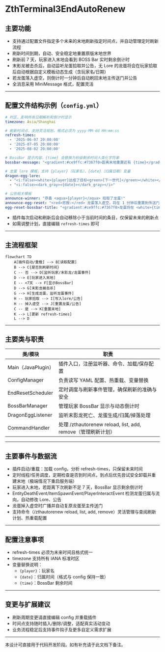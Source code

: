 # ZthTerminal3EndAutoRenew

## 主要功能

- 支持通过配置文件指定多个未来的末地刷新指定时间点，并自动管理定时刷新流程
- 刷新时间到期，自动、安全稳定地重置原版末地世界
- 刷新前 7 天，玩家进入末地会看到 BOSS Bar 实时剩余倒计时
- 末影龙被击杀后，自动监听龙蛋拾取并公告，无 Lore 的龙蛋将会在玩家拾取后自动根据自定义模板动态生成（含玩家名/日期）
- 若龙蛋落入虚空，则倒计时一分钟后自动刷回末地主传送门并公告
- 全消息采用 MiniMessage 格式，配置灵活

---

## 配置文件结构示例（`config.yml`）

```yaml
# 时区，影响所有日期解析和倒计时显示
timezone: Asia/Shanghai

# 刷新时间点，支持灵活规划，格式必须为 yyyy-MM-dd HH:mm:ss
refresh-times:
  - '2025-06-07 20:00:00'
  - '2025-07-05 20:00:00'
  - '2025-08-02 20:00:00'

# BossBar 提示内容，{time} 会替换为秒级剩余时间人类化字符串
bossbar-message: "<gradient:#ce9ffc:#7367f0>距离末地重置还有 {time}</gradient>"

# 龙蛋 lore 模板，支持 {player}（玩家名）、{date}（归属日期）变量
dragon-egg-lore:
  - "<i:false><white>{player}达成了目标<green>[下一世代]</green></white></i>"
  - "<i:false><dark_gray><{date}></dark_gray></i>"

# 公告相关模板
announce-winner: "恭喜 <aqua>{player}</aqua> 拾取了龙蛋!"
announce-egg-reset: "<red>悲报:</red> 龙蛋落入虚空，将在 1 分钟后重置到传送门上方!"
egg-reset-bossbar-title: "<gradient:#ce9ffc:#7367f0>龙蛋将在 <white>{time}</white> 秒后再次刷新</gradient>"
```

- 插件每次启动和刷新后会自动移除小于当前时间的条目，仅保留未来的刷新点
- 如需调整计划，直接编辑 `refresh-times` 即可

---

## 主流程框架

```mermaid
flowchart TD
    A[插件启动/重载] --> B[读取配置]
    B --> C{是否到刷新时间}
    C -- 否 --> D[监听玩家/末影龙/龙蛋事件]
    D --> E[玩家进入末地]
    E -- <7天 --> F[显示BossBar]
    D --> G[末影龙被击杀]
    G --> H[生成龙蛋，监听龙蛋事件]
    H -- 玩家拾取 --> I[写入lore/公告]
    H -- 掉入虚空 --> J[重置龙蛋/公告]
    C -- 是 --> K[重置末地]
    K --> L[更新 refresh-times]
    L --> D
```

---

## 主要类与职责

| 类/模块                 | 职责                                                         |
|-------------------------|-------------------------------------------------------------|
| Main（JavaPlugin）      | 插件入口，注册监听器、命令、加载/保存配置                   |
| ConfigManager           | 负责读写 YAML 配置、热重载、变量替换                        |
| EndResetScheduler       | 定时调度与刷新事件管理，确保刷新的准确与安全                |
| BossBarManager          | 管理玩家 BossBar 显示与动态倒计时                           |
| DragonEggListener       | 监听末影龙死亡、龙蛋生成/归属/掉落处理                      |
| CommandHandler          | 处理 /zthautorenew reload, list, add, remove（管理刷新计划） |

---

## 主要事件与数据流

- 插件启动/重载：加载 config，分析 refresh-times，只保留未来时间
- 定时线程/任务调度，定期检查是否到时间点，到点后优先尝试安全卸载并重建末地（极端情况下重启服务端）
- 玩家进入末地，若距离下次刷新不足 7 天，BossBar 显示剩余倒计时
- EntityDeathEvent/ItemSpawnEvent/PlayerInteractEvent 检测龙蛋归属与流向，自动修改 Lore、公告
- 龙蛋掉入虚空时广播并自动复原龙蛋至主传送门
- 支持命令（/zthautorenew reload, list, add, remove）灵活管理与查阅刷新计划、热重载配置

---

## 配置注意事项

- refresh-times 必须为未来时间且格式统一
- timezone 支持所有 IANA 标准时区
- 变量替换说明：  
  - `{player}`：玩家名  
  - `{date}`：归属时间（格式与 config 保持一致）
  - `{time}`：BossBar 剩余时间

---

## 变更与扩展建议

- 刷新周期变更请直接编辑 config 并重载插件
- 时间点支持随时插入/删除/调整，适配真实活动变动
- 业务流程稳定后支持事件钩子及更多自定义需求扩展

---

本设计可直接用于代码开发阶段。如有补充请于此文档下备注。